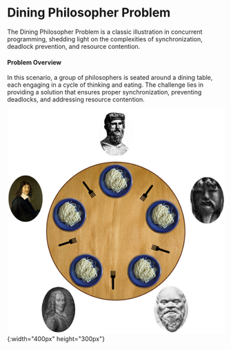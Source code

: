 
<h1>Dining Philosopher Problem</h1>
<p>
The Dining Philosopher Problem is a classic illustration in concurrent programming, shedding light on the complexities of synchronization, deadlock prevention, and resource contention.

</p>

<h4>Problem Overview</h4>
<p>
In this scenario, a group of philosophers is seated around a dining table, each engaging in a cycle of thinking and eating. The challenge lies in providing a solution that ensures proper synchronization, preventing deadlocks, and addressing resource contention.
</p>

![Dining Philosophers](./dining_philosophers.png){:width="400px" height="300px"}
